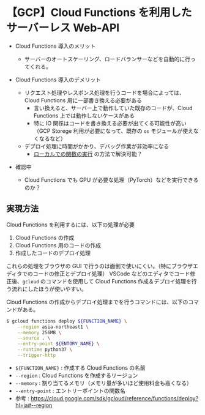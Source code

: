 # 【GCP】Cloud Functions を利用したサーバーレス Web-API

- Cloud Functions 導入のメリット
    - サーバーのオートスケーリング、ロードバランサーなどを自動的に行ってくれる。

- Cloud Functions 導入のデメリット
    - リクエスト処理やレスポンス処理を行うコードを場合によっては、Cloud Functions 用に一部書き換える必要がある
        - 言い換えると、サーバー上で動作していた既存のコードが、Cloud Functions 上では動作しないケースがある
        - 特に IO 関係はコードを書き換える必要が出てくる可能性が高い（GCP Storege 利用が必要になって、既存の `os` モジュールが使えなくなるなど）
    - デプロイ処理に時間がかかり、デバッグ作業が非効率になる
        - [ローカルでの関数の実行](https://firebase.google.com/docs/functions/local-emulator?hl=ja) の方法で解決可能？

- 確認中
    - Cloud Functions でも GPU が必要な処理（PyTorch）などを実行できるのか？

## 実現方法
Cloud Functions を利用するには、以下の処理が必要
1. Cloud Functions の作成
1. Cloud Functions 用のコードの作成
1. 作成したコードのデプロイ処理

これらの処理をブラウザの GUI で行うのは面倒で使いにくい。（特にブラウザエディタでのコードの修正とデプロイ処理）
VSCode などのエディタでコード修正後、`gcloud` のコマンドを使用して Cloud Functions 作成＆デプロイ処理を行う流れにしたほうが使いやすい。

Cloud Functions の作成からデプロイ処理までを行うコマンドには、以下のコマンドがある。
```sh
$ gcloud functions deploy ${FUNCTION_NAME} \
    --region asia-northeast1 \
    --memory 256MB \
    --source . \
    --entry-point ${ENTORY_NAME} \
    --runtime python37 \
    --trigger-http
```
- `${FUNCTION_NAME}` : 作成する Cloud Functions の名前
- `--region` : Cloud Functions を作成するリージョン
- `--memory` : 割り当てるメモリ（メモリ量が多いほど使用料金も高くなる）
- `--entry-point` : エントリーポイントの関数名
- 参考 : https://cloud.google.com/sdk/gcloud/reference/functions/deploy?hl=ja#--region
